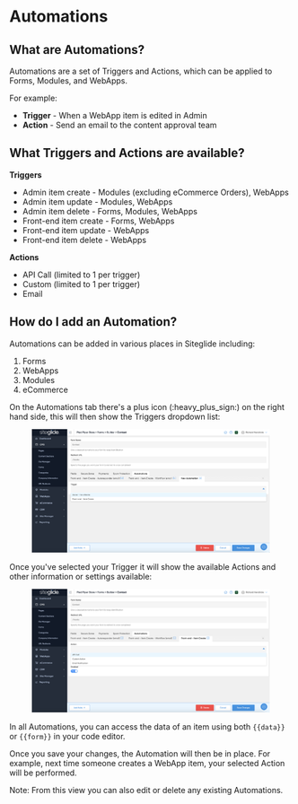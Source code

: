 # Automations

## What are Automations?

Automations are a set of Triggers and Actions, which can be applied to Forms, Modules, and WebApps.

For example:

* **Trigger** - When a WebApp item is edited in Admin
* **Action** - Send an email to the content approval team

## What Triggers and Actions are available?

**Triggers**

* Admin item create - Modules (excluding eCommerce Orders), WebApps
* Admin item update - Modules, WebApps
* Admin item delete - Forms, Modules, WebApps
* Front-end item create - Forms, WebApps
* Front-end item update - WebApps
* Front-end item delete - WebApps

**Actions**

* API Call (limited to 1 per trigger)
* Custom (limited to 1 per trigger)
* Email

## How do I add an Automation?

Automations can be added in various places in Siteglide including:

1. Forms
2. WebApps
3. Modules
4. eCommerce

On the Automations tab there's a plus icon (:heavy\_plus\_sign:) on the right hand side, this will then show the Triggers dropdown list:

<figure><img src="../../.gitbook/assets/Siteglide-Automations-Triggers.png" alt=""><figcaption></figcaption></figure>

Once you've selected your Trigger it will show the available Actions and other information or settings available:

<figure><img src="../../.gitbook/assets/Siteglide-Automations-Actions.png" alt=""><figcaption></figcaption></figure>

In all Automations, you can access the data of an item using both `{{data}}` or `{{form}}` in your code editor.

Once you save your changes, the Automation will then be in place. For example, next time someone creates a WebApp item, your selected Action will be performed.

Note: From this view you can also edit or delete any existing Automations.
